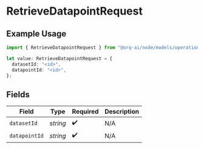 # RetrieveDatapointRequest

## Example Usage

```typescript
import { RetrieveDatapointRequest } from "@orq-ai/node/models/operations";

let value: RetrieveDatapointRequest = {
  datasetId: "<id>",
  datapointId: "<id>",
};
```

## Fields

| Field              | Type               | Required           | Description        |
| ------------------ | ------------------ | ------------------ | ------------------ |
| `datasetId`        | *string*           | :heavy_check_mark: | N/A                |
| `datapointId`      | *string*           | :heavy_check_mark: | N/A                |